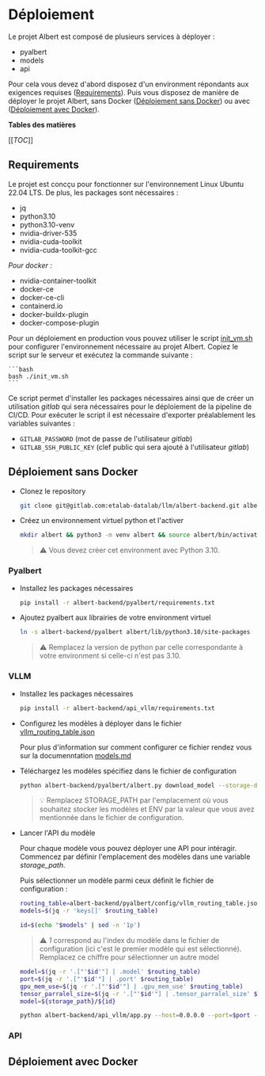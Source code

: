 # Déploiement

Le projet Albert est composé de plusieurs services à déployer :
- pyalbert
- models
- api

Pour cela vous devez d'abord disposez d'un environment répondants aux exigences requises ([Requirements](#requirements)). Puis vous disposez de manière de déployer le projet Albert, sans Docker ([Déploiement sans Docker](#déploiement-sans-docker)) ou avec ([Déploiement avec Docker](#déploiement-avec-docker)).

**Tables des matières**

[[_TOC_]]

## Requirements

Le projet est concçu pour fonctionner sur l'environnement Linux Ubuntu 22.04 LTS. De plus, les packages sont nécessaires :

* jq
* python3.10
* python3.10-venv
* nvidia-driver-535
* nvidia-cuda-toolkit
* nvidia-cuda-toolkit-gcc

*Pour docker :*
* nvidia-container-toolkit
* docker-ce
* docker-ce-cli
* containerd.io
* docker-buildx-plugin
* docker-compose-plugin

Pour un déploiement en production vous pouvez utiliser le script [init_vm.sh](../../pyalbert/outscale/init_vm.sh) pour configurer l'environnement nécessaire au projet Albert. Copiez le script sur le serveur et exécutez la commande suivante :

	```bash
	bash ./init_vm.sh
	```

Ce script permet d'installer les packages nécessaires ainsi que de créer un utilisation *gitlab* qui sera nécessaires pour le déploiement de la pipeline de CI/CD. Pour exécuter le script il est nécessaire d'exporter préalablement les variables suivantes :
* `GITLAB_PASSWORD` (mot de passe de l'utilisateur *gitlab*)
* `GITLAB_SSH_PUBLIC_KEY` (clef public qui sera ajouté à l'utilisateur *gitlab*)

## Déploiement sans Docker

* Clonez le repository

	```bash
	git clone git@gitlab.com:etalab-datalab/llm/albert-backend.git albert-backend
	```

* Créez un environnement virtuel python et l'activer

	```bash
	mkdir albert && python3 -m venv albert && source albert/bin/activate
	```

	> ⚠️ Vous devez créer cet environment avec Python 3.10.

### Pyalbert 

* Installez les packages nécessaires

	```bash
	pip install -r albert-backend/pyalbert/requirements.txt
	```

* Ajoutez pyalbert aux librairies de votre environment virtuel

	```bash
	ln -s albert-backend/pyalbert albert/lib/python3.10/site-packages
	```

	> ⚠️ Remplacez la version de python par celle correspondante à votre environment si celle-ci n'est pas 3.10.

### VLLM

* Installez les packages nécessaires

	```bash
	pip install -r albert-backend/api_vllm/requirements.txt
	```

* Configurez les modèles à déployer dans le fichier [vllm_routing_table.json](../../pyalbert/config/vllm_routing_table.json)

	Pour plus d'information sur comment configurer ce fichier rendez vous sur la documenntation [models.md](../models.md)

* Téléchargez les modèles spécifiez dans le fichier de configuration

	```bash
	python albert-backend/pyalbert/albert.py download_model --storage-dir STORAGE_PATH --env ENV
	```

	> 💡 Remplacez STORAGE_PATH par l'emplacement où vous souhaitez stocker les modèles et ENV par la valeur que vous avez mentionnée dans le fichier de configuration.

 * Lancer l'API du modèle

	Pour chaque modèle vous pouvez déployer une API pour intéragir. Commencez par définir l'emplacement des modèles dans une variable *storage_path*.
	
	Puis sélectionner un modèle parmi ceux définit le fichier de configuration :

	```bash
	routing_table=albert-backend/pyalbert/config/vllm_routing_table.json
	models=$(jq -r 'keys[]' $routing_table)

	id=$(echo "$models" | sed -n '1p')
	```

	> ⚠️ *1* correspond au l'index du modèle dans le fichier de configuration (ici c'est le premier modèle qui est sélectionné). Remplacez ce chiffre pour sélectionner un autre model

	```bash
    model=$(jq -r '.["'$id'"] | .model' $routing_table)
    port=$(jq -r '.["'$id'"] | .port' $routing_table)
    gpu_mem_use=$(jq -r '.["'$id'"] | .gpu_mem_use' $routing_table)
    tensor_parralel_size=$(jq -r '.["'$id'"] | .tensor_parralel_size' $routing_table)
	model=${storage_path}/${id}

	python albert-backend/api_vllm/app.py --host=0.0.0.0 --port=$port --model=$model --tensor-parallel-size $tensor_parralel_size --gpu-memory-utilization $gpu_mem_use
	```

### API
	
## Déploiement avec Docker


